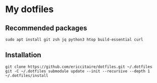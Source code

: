 # My dotfiles

## Recommended packages

```
sudo apt install git zsh jq python3 htop build-essential curl
```

## Installation

```
git clone https://github.com/ericcitaire/dotfiles.git ~/.dotfiles
git -C ~/.dotfiles submodule update --init --recursive --depth 1
~/.dotfiles/install
```
